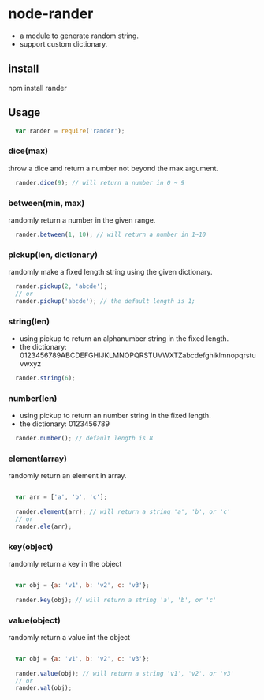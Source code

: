 # node-rander

+ a module to generate random string.
+ support custom dictionary.

## install
  npm install rander

## Usage

```javascript
  var rander = require('rander');
```

### dice(max)

throw a dice and return a number not beyond the max argument.

```javascript
  rander.dice(9); // will return a number in 0 ~ 9  
```

### between(min, max)

randomly return a number in the given range.

```javascript
  rander.between(1, 10); // will return a number in 1~10  
```

### pickup(len, dictionary)
randomly make a fixed length string using the given dictionary.

```javascript
  rander.pickup(2, 'abcde');
  // or
  rander.pickup('abcde'); // the default length is 1;
```

### string(len)

+ using pickup to return an alphanumber string in the fixed length.
+ the dictionary: 0123456789ABCDEFGHIJKLMNOPQRSTUVWXTZabcdefghiklmnopqrstuvwxyz 

```javascript
  rander.string(6);
```

### number(len)

+ using pickup to return an number string in the fixed length.
+ the dictionary: 0123456789

```javascript
  rander.number(); // default length is 8
```

### element(array)

randomly return an element in array.

```javascript

  var arr = ['a', 'b', 'c'];
  
  rander.element(arr); // will return a string 'a', 'b', or 'c'
  // or
  rander.ele(arr);

```
### key(object)

randomly return a key in the object

```javascript

  var obj = {a: 'v1', b: 'v2', c: 'v3'};
  
  rander.key(obj); // will return a string 'a', 'b', or 'c'

```

### value(object)

randomly return a value int the object

```javascript

  var obj = {a: 'v1', b: 'v2', c: 'v3'};
  
  rander.value(obj); // will return a string 'v1', 'v2', or 'v3'
  // or
  rander.val(obj);

```